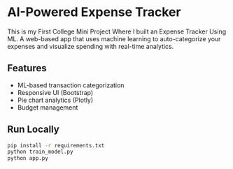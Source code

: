 # AI-Powered Expense Tracker
This is my First College Mini Project Where I built an Expense Tracker Using ML.
A web-based app that uses machine learning to auto-categorize your expenses and visualize spending with real-time analytics.

## Features
- ML-based transaction categorization
- Responsive UI (Bootstrap)
- Pie chart analytics (Plotly)
- Budget management

## Run Locally
```bash
pip install -r requirements.txt
python train_model.py
python app.py
